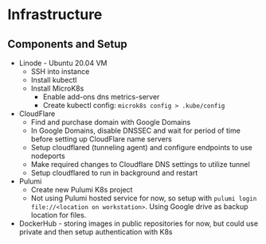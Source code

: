 # Infrastructure

## Components and Setup
* Linode - Ubuntu 20.04 VM
  * SSH into instance
  * Install kubectl
  * Install MicroK8s
    * Enable add-ons dns metrics-server
    * Create kubectl config: `microk8s config > .kube/config`
* CloudFlare
  * Find and purchase domain with Google Domains
  * In Google Domains, disable DNSSEC and wait for period of time before setting up CloudFlare name servers
  * Setup cloudflared (tunneling agent) and configure endpoints to use nodeports
  * Make required changes to Cloudflare DNS settings to utilize tunnel
  * Setup cloudflared to run in background and restart
* Pulumi
  * Create new Pulumi K8s project
  * Not using Pulumi hosted service for now, so setup with `pulumi login file://<location on workstation>`.  Using Google drive as backup location for files.
* DockerHub - storing images in public repositories for now, but could use private and then setup authentication with K8s
